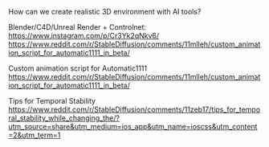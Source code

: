 
How can we create realistic 3D environment with AI tools?

Blender/C4D/Unreal Render + Controlnet:
https://www.instagram.com/p/Cr3Yk2qNkv6/
https://www.reddit.com/r/StableDiffusion/comments/11mlleh/custom_animation_script_for_automatic1111_in_beta/

Custom animation script for Automatic1111
https://www.reddit.com/r/StableDiffusion/comments/11mlleh/custom_animation_script_for_automatic1111_in_beta/

Tips for Temporal Stability
https://www.reddit.com/r/StableDiffusion/comments/11zeb17/tips_for_temporal_stability_while_changing_the/?utm_source=share&utm_medium=ios_app&utm_name=ioscss&utm_content=2&utm_term=1